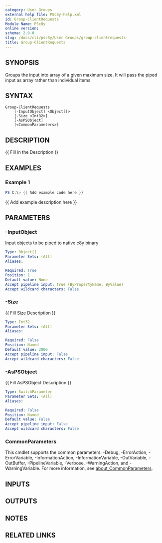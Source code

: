 ```yaml
---
category: User Groups
external help file: PSc8y-help.xml
id: Group-ClientRequests
Module Name: PSc8y
online version:
schema: 2.0.0
slug: /docs/cli/psc8y/User Groups/group-clientrequests
title: Group-ClientRequests
---
```




## SYNOPSIS
Groups the input into array of a given maximum size.
It will pass the piped input as array rather than individual items

## SYNTAX

```
Group-ClientRequests
	[-InputObject] <Object[]>
	[-Size <Int32>]
	[-AsPSObject]
	[<CommonParameters>]
```

## DESCRIPTION
{{ Fill in the Description }}

## EXAMPLES

### Example 1
```powershell
PS C:\> {{ Add example code here }}
```

{{ Add example description here }}

## PARAMETERS

### -InputObject
Input objects to be piped to native c8y binary

```yaml
Type: Object[]
Parameter Sets: (All)
Aliases:

Required: True
Position: 1
Default value: None
Accept pipeline input: True (ByPropertyName, ByValue)
Accept wildcard characters: False
```

### -Size
{{ Fill Size Description }}

```yaml
Type: Int32
Parameter Sets: (All)
Aliases:

Required: False
Position: Named
Default value: 2000
Accept pipeline input: False
Accept wildcard characters: False
```

### -AsPSObject
{{ Fill AsPSObject Description }}

```yaml
Type: SwitchParameter
Parameter Sets: (All)
Aliases:

Required: False
Position: Named
Default value: False
Accept pipeline input: False
Accept wildcard characters: False
```

### CommonParameters
This cmdlet supports the common parameters: -Debug, -ErrorAction, -ErrorVariable, -InformationAction, -InformationVariable, -OutVariable, -OutBuffer, -PipelineVariable, -Verbose, -WarningAction, and -WarningVariable. For more information, see [about_CommonParameters](http://go.microsoft.com/fwlink/?LinkID=113216).

## INPUTS

## OUTPUTS

## NOTES

## RELATED LINKS
